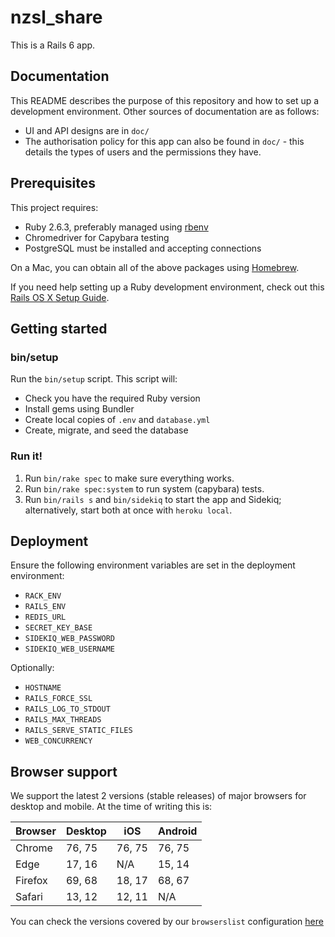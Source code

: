 # nzsl_share

This is a Rails 6 app.

## Documentation

This README describes the purpose of this repository and how to set up a development environment. Other sources of documentation are as follows:

* UI and API designs are in `doc/`
* The authorisation policy for this app can also be found in `doc/` - this details the types of users and the permissions they have.

## Prerequisites

This project requires:

* Ruby 2.6.3, preferably managed using [rbenv][]
* Chromedriver for Capybara testing
* PostgreSQL must be installed and accepting connections

On a Mac, you can obtain all of the above packages using [Homebrew][].

If you need help setting up a Ruby development environment, check out this [Rails OS X Setup Guide](https://mattbrictson.com/rails-osx-setup-guide).

## Getting started

### bin/setup

Run the `bin/setup` script. This script will:

* Check you have the required Ruby version
* Install gems using Bundler
* Create local copies of `.env` and `database.yml`
* Create, migrate, and seed the database

### Run it!

1. Run `bin/rake spec` to make sure everything works.
2. Run `bin/rake spec:system` to run system (capybara) tests.
3. Run `bin/rails s` and `bin/sidekiq` to start the app and Sidekiq; alternatively, start both at once with `heroku local`.

## Deployment

Ensure the following environment variables are set in the deployment environment:

* `RACK_ENV`
* `RAILS_ENV`
* `REDIS_URL`
* `SECRET_KEY_BASE`
* `SIDEKIQ_WEB_PASSWORD`
* `SIDEKIQ_WEB_USERNAME`

Optionally:

* `HOSTNAME`
* `RAILS_FORCE_SSL`
* `RAILS_LOG_TO_STDOUT`
* `RAILS_MAX_THREADS`
* `RAILS_SERVE_STATIC_FILES`
* `WEB_CONCURRENCY`

[rbenv]:https://github.com/sstephenson/rbenv
[redis]:http://redis.io
[Homebrew]:http://brew.sh

## Browser support

We support the latest 2 versions (stable releases) of major browsers for desktop and mobile. At the time of writing this is:

| Browser       | Desktop     | iOS    | Android |
| ------------- |-------------| -------| --------|
| Chrome        | 76, 75      | 76, 75 | 76, 75  |
| Edge          | 17, 16      | N/A    | 15, 14  |
| Firefox       | 69, 68      | 18, 17 | 68, 67  |
| Safari        | 13, 12      | 12, 11 | N/A     |

You can check the versions covered by our `browserslist` configuration [here](https://browserl.ist/?q=%3E+0.25%25+in+NZ+and+last+2+versions%2C+not+ie+11%2C+not+op_mini+all)
